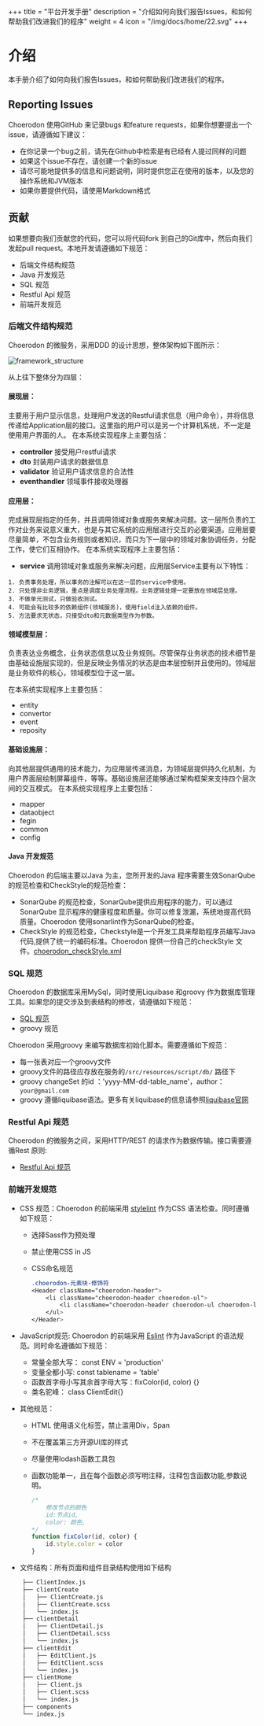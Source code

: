 +++
title = "平台开发手册"
description = "介绍如何向我们报告Issues，和如何帮助我们改进我们的程序"
weight = 4
icon = "/img/docs/home/22.svg"
+++

# 介绍

本手册介绍了如何向我们报告Issues，和如何帮助我们改进我们的程序。

## Reporting Issues

Choerodon 使用GitHub 来记录bugs 和feature requests，如果你想要提出一个issue，请遵循如下建议：

* 在你记录一个bug之前，请先在Github中检索是有已经有人提过同样的问题
* 如果这个issue不存在，请创建一个新的issue
* 请尽可能地提供多的信息和问题说明，同时提供您正在使用的版本，以及您的操作系统和JVM版本
* 如果你要提供代码，请使用Markdown格式

## 贡献

如果想要向我们贡献您的代码，您可以将代码fork 到自己的Git库中，然后向我们发起pull request。本地开发请遵循如下规范：

* 后端文件结构规范
* Java 开发规范
* SQL 规范
* Restful Api 规范
* 前端开发规范

### 后端文件结构规范

Choerodon 的微服务，采用DDD 的设计思想，整体架构如下图所示：

![framework_structure](/cimg/framework_structure.jpg)

从上往下整体分为四层：

#### 展现层：
主要用于用户显示信息，处理用户发送的Restful请求信息（用户命令），并将信息传递给Application层的接口。这里指的用户可以是另一个计算机系统，不一定是使用用户界面的人。
在本系统实现程序上主要包括：

- **controller**  接受用户restful请求
- **dto** 封装用户请求的数据信息
- **validator** 验证用户请求信息的合法性
- **eventhandler** 领域事件接收处理器

#### 应用层：
完成展现层指定的任务，并且调用领域对象或服务来解决问题。这一层所负责的工作对业务来说意义重大，也是与其它系统的应用层进行交互的必要渠道。应用层要尽量简单，不包含业务规则或者知识，而只为下一层中的领域对象协调任务，分配工作，使它们互相协作。
在本系统实现程序上主要包括：

- **service**  调用领域对象或服务来解决问题，应用层Service主要有以下特性：

```
1. 负责事务处理，所以事务的注解可以在这一层的service中使用。
2. 只处理非业务逻辑，重点是调度业务处理流程。业务逻辑处理一定要放在领域层处理。
3. 不做单元测试，只做验收测试。
4. 可能会有比较多的依赖组件(领域服务)，使用field注入依赖的组件。
5. 方法要求无状态，只接受dto和元数据类型作为参数。
```

#### 领域模型层：

负责表达业务概念，业务状态信息以及业务规则。尽管保存业务状态的技术细节是由基础设施层实现的，但是反映业务情况的状态是由本层控制并且使用的。领域层是业务软件的核心，领域模型位于这一层。

在本系统实现程序上主要包括：
- entity
- convertor
- event
- reposity

#### 基础设施层：
向其他层提供通用的技术能力，为应用层传递消息，为领域层提供持久化机制，为用户界面层绘制屏幕组件，等等。基础设施层还能够通过架构框架来支持四个层次间的交互模式。
在本系统实现程序上主要包括：
- mapper
- dataobject
- fegin
- common
- config

#### Java 开发规范

Choerodon 的后端主要以Java 为主，您所开发的Java 程序需要生效SonarQube的规范检查和CheckStyle的规范检查：

* SonarQube 的规范检查，SonarQube提供应用程序的能力，可以通过SonarQube 显示程序的健康程度和质量。你可以修复泄漏，系统地提高代码质量。Choerodon 使用sonarlint作为SonarQube的检查。
* CheckStyle 的规范检查，Checkstyle是一个开发工具来帮助程序员编写Java代码,提供了统一的编码标准。Choerodon 提供一份自己的checkStyle 文件。[choerodon_checkStyle.xml](./choerodon_checks.xml)

### SQL 规范

Choerodon 的数据库采用MySql，同时使用Liquibase 和groovy 作为数据库管理工具。如果您的提交涉及到表结构的修改，请遵循如下规范：

* [SQL 规范](./sql)
* groovy 规范

Choerodon 采用groovy 来编写数据库初始化脚本。需要遵循如下规范：

* 每一张表对应一个groovy文件
* groovy文件的路径应存放在服务的`/src/resources/script/db/` 路径下
* groovy changeSet 的id ：'yyyy-MM-dd-table_name'，author：`your@gmail.com`
* groovy 遵循liquibase语法。更多有关liquibase的信息请参照[liquibase官网](http://www.liquibase.org/)

### Restful Api 规范

Choerodon 的微服务之间，采用HTTP/REST 的请求作为数据传输。接口需要遵循Rest 原则:

* [Restful Api 规范](./restful)

### 前端开发规范

* CSS 规范：Choerodon 的前端采用 [stylelint](https://github.com/stylelint/stylelint-config-standard) 作为CSS 语法检查。同时遵循如下规范：
    * 选择Sass作为预处理
    * 禁止使用CSS in JS
    * CSS命名规范

        ``` CSS
        .choerodon-元素块-修饰符
        <Header className="choerodon-header">
            <li className="choerodon-header choerodon-ul">
                <li className="choerodon-header choerodon-ul choerodon-li-lg">test</li>
            </ul>
        </Header>
        ```

* JavaScript规范: Choerodon 的前端采用 [Eslint](https://eslint.org) 作为JavaScript 的语法规范。同时命名遵循如下规范：
    * 常量全部大写： const ENV = 'production'
    * 变量全都小写: const tablename = 'table'
    * 函数首字母小写其余首字母大写：fixColor(id, color) {}
    * 类名驼峰： class ClientEdit{}

* 其他规范：
    * HTML 使用语义化标签，禁止滥用Div，Span
    * 不在覆盖第三方开源UI库的样式
    * 尽量使用lodash函数工具包
    * 函数功能单一，且在每个函数必须写明注释，注释包含函数功能,参数说明。 

        ``` javascript
        /*
            修改节点的颜色
            id:节点id,
            color: 颜色,
        */
        function fixColor(id, color) {
            id.style.color = color
        }
        ```

* 文件结构：所有页面和组件目录结构使用如下结构
``` bash
    ├── ClientIndex.js
    ├── clientCreate
    │   ├── ClientCreate.js
    │   ├── ClientCreate.scss
    │   └── index.js
    ├── clientDetail
    │   ├── ClientDetail.js
    │   ├── ClientDetail.scss
    │   └── index.js
    ├── clientEdit
    │   ├── EditClient.js
    │   ├── EditClient.scss
    │   └── index.js
    ├── clientHome
    │   ├── Client.js
    │   ├── Client.scss
    │   └── index.js
    ├── components
    └── index.js
```